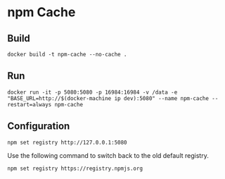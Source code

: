 # npm Cache

## Build

```
docker build -t npm-cache --no-cache .
```

## Run

```
docker run -it -p 5080:5080 -p 16984:16984 -v /data -e "BASE_URL=http://$(docker-machine ip dev):5080" --name npm-cache --restart=always npm-cache
```

## Configuration

```
npm set registry http://127.0.0.1:5080
```

Use the following command to switch back to the old default registry.

```
npm set registry https://registry.npmjs.org
```
